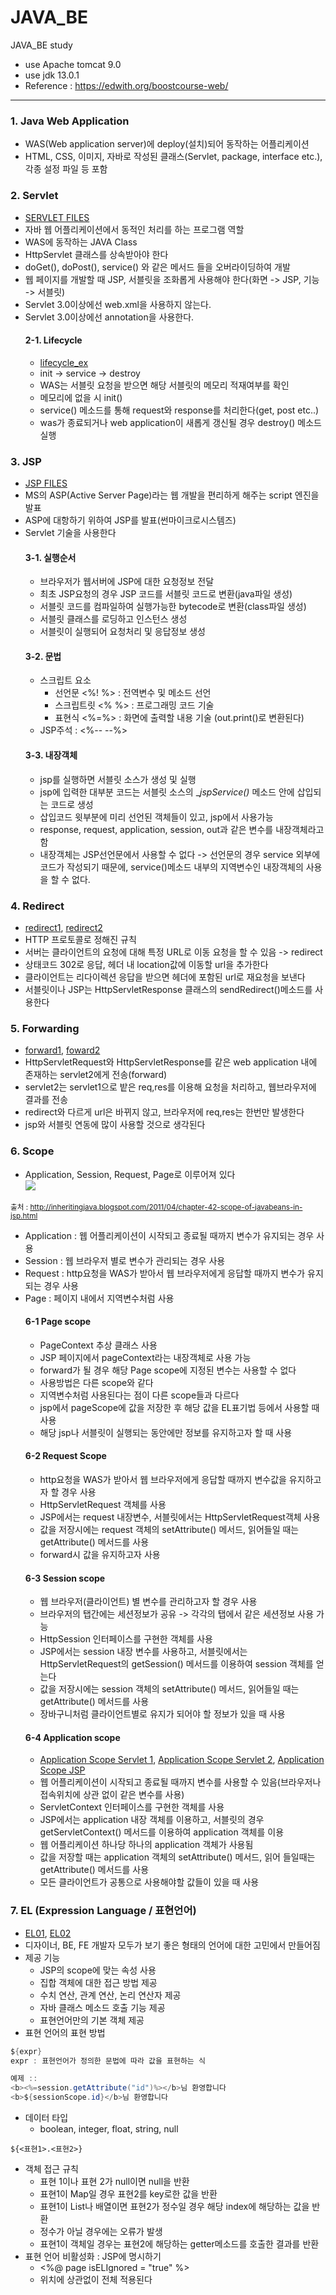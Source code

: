 # JAVA_BE
JAVA_BE study
- use Apache tomcat 9.0
- use jdk 13.0.1
- Reference : https://edwith.org/boostcourse-web/

---
### 1. Java Web Application
  - WAS(Web application server)에 deploy(설치)되어 동작하는 어플리케이션
  - HTML, CSS, 이미지, 자바로 작성된 클래스(Servlet, package, interface etc.), 각종 설정 파일 등 포함

### 2. Servlet 
  - [SERVLET FILES](/exam31/src/exam/)  
  - 자바 웹 어플리케이션에서 동적인 처리를 하는 프로그램 역할
  - WAS에 동작하는 JAVA Class
  - HttpServlet 클래스를 상속받아야 한다
  - doGet(), doPost(), service() 와 같은 메서드 들을 오버라이딩하여 개발
  - 웹 페이지를 개발할 때 JSP, 서블릿을 조화롭게 사용해야 한다(화면 -> JSP, 기능 -> 서블릿)
  - Servlet 3.0이상에선 web.xml을 사용하지 않는다.
  - Servlet 3.0이상에선 annotation을 사용한다.  
    #### 2-1. Lifecycle 
    - [lifecycle_ex](/exam31/src/exam/LifeCycleServelet.java)  
    - init -> service -> destroy
    - WAS는 서블릿 요청을 받으면 해당 서블릿의 메모리 적재여부를 확인
    - 메모리에 없을 시 init()
    - service() 메소드를 통해 request와 response를 처리한다(get, post etc..)
    - was가 종료되거나 web application이 새롭게 갱신될 경우 destroy() 메소드 실행

### 3. JSP 
  - [JSP FILES](/exam31/WebContent/)  
  - MS의 ASP(Active Server Page)라는 웹 개발을 편리하게 해주는 script 엔진을 발표
  - ASP에 대항하기 위하여 JSP를 발표(썬마이크로시스템즈)
  - Servlet 기술을 사용한다
    #### 3-1. 실행순서
    - 브라우저가 웹서버에 JSP에 대한 요청정보 전달
    - 최초 JSP요청의 경우 JSP 코드를 서블릿 코드로 변환(java파일 생성)
    - 서블릿 코드를 컴파일하여 실행가능한 bytecode로 변환(class파일 생성)
    - 서블릿 클래스를 로딩하고 인스턴스 생성
    - 서블릿이 실행되어 요청처리 및 응답정보 생성
    #### 3-2. 문법
    - 스크립트 요소
      - 선언문 <%! %> : 전역변수 및 메소드 선언
      - 스크립트릿 <% %> : 프로그래밍 코드 기술
      - 표현식 <%=%> : 화면에 출력할 내용 기술 (out.print()로 변환된다)
    - JSP주석 : <%-- --%>
    #### 3-3. 내장객체
    - jsp를 실행하면 서블릿 소스가 생성 및 실행
    - jsp에 입력한 대부분 코드는 서블릿 소스의 __jspService()_ 메소드 안에 삽입되는 코드로 생성
    - 삽입코드 윗부분에 미리 선언된 객체들이 있고, jsp에서 사용가능
    - response, request, application, session, out과 같은 변수를 내장객체라고 함
    - 내장객체는 JSP선언문에서 사용할 수 없다 -> 선언문의 경우 service 외부에 코드가 작성되기 때문에, service()메소드 내부의 지역변수인 내장객체의 사용을 할 수 없다.

### 4. Redirect 
  - [redirect1](/exam31/WebContent/redirect01.jsp), [redirect2](/exam31/WebContent/redirect02.jsp)  
  - HTTP 프로토콜로 정해진 규칙
  - 서버는 클라이언트의 요청에 대해 특정 URL로 이동 요청을 할 수 있음 -> redirect
  - 상태코드 302로 응답, 헤더 내 location값에 이동할 url을 추가한다
  - 클라이언트는 리다이렉션 응답을 받으면 헤더에 포함된 url로 재요청을 보낸다
  - 서블릿이나 JSP는 HttpServletResponse 클래스의 sendRedirect()메소드를 사용한다

### 5. Forwarding
  - [forward1](/exam31/src/exam/frontservelet.java), [foward2](/exam31/src/exam/nextservelet.java)
  - HttpServletRequest와 HttpServletResponse를 같은 web application 내에 존재하는 servlet2에게 전송(forward)
  - servlet2는 servlet1으로 밭은 req,res를 이용해 요청을 처리하고, 웹브라우저에 결과를 전송
  - redirect와 다르게 url은 바뀌지 않고, 브라우저에 req,res는 한번만 발생한다
  - jsp와 서블릿 연동에 많이 사용할 것으로 생각된다

### 6. Scope
- Application, Session, Request, Page로 이루어져 있다  
![](http://1.bp.blogspot.com/-I9TZP5Q8wUQ/Taap2IYwyhI/AAAAAAAAAOg/68E71KBizEM/s400/scope.bmp)

<sub> 출처 : http://inheritingjava.blogspot.com/2011/04/chapter-42-scope-of-javabeans-in-jsp.html </sub>
- Application : 웹 어플리케이션이 시작되고 종료될 때까지 변수가 유지되는 경우 사용
- Session : 웹 브라우저 별로 변수가 관리되는 경우 사용
- Request : http요청을 WAS가 받아서 웹 브라우저에게 응답할 때까지 변수가 유지되는 경우 사용
-   Page : 페이지 내에서 지역변수처럼 사용
	#### 6-1 Page scope
	- PageContext 추상 클래스 사용
	- JSP 페이지에서 pageContext라는 내장객체로 사용 가능
	- forward가 될 경우 해당 Page scope에 지정된 변수는 사용할 수 없다
	- 사용방법은 다른 scope와 같다
	- 지역변수처럼 사용된다는 점이 다른 scope들과 다르다
	- jsp에서 pageScope에 값을 저장한 후 해당 값을 EL표기법 등에서 사용할 때 사용
	- 해당 jsp나 서블릿이 실행되는 동안에만 정보를 유지하고자 할 때 사용
	#### 6-2 Request Scope
	- http요청을 WAS가 받아서 웹 브라우저에게 응답할 때까지 변수값을 유지하고자 할 경우 사용
	- HttpServletRequest 객체를 사용
	- JSP에서는 request 내장변수, 서블릿에서는 HttpServletRequest객체 사용
	- 값을 저장시에는 request 객체의 setAttribute() 메서드, 읽어들일 때는 getAttribute() 메서드를 사용
	- forward시 값을 유지하고자 사용
	#### 6-3 Session scope
	- 웹 브라우저(클라이언트) 별 변수를 관리하고자 할 경우 사용
	- 브라우저의 탭간에는 세션정보가 공유 -> 각각의 탭에서 같은 세션정보 사용 가능
	- HttpSession 인터페이스를 구현한 객체를 사용
	- JSP에서는 session 내장 변수를 사용하고, 서블릿에서는 HttpServletRequest의 getSession() 메서드를 이용하여 session 객체를 얻는다
	- 값을 저장시에는 session 객체의 setAttribute() 메서드, 읽어들일 때는 getAttribute() 메서드를 사용
	- 장바구니처럼 클라이언트별로 유지가 되어야 할 정보가 있을 때 사용
	#### 6-4 Application scope
	- [Application Scope Servlet 1](/exam31/src/exam/ApplicationScope01.java), [Application Scope Servlet 2](/exam31/src/exam/ApplicationScope02.java), [Application Scope JSP](/exam31/WebContent/applicationscope01.jsp)  
	- 웹 어플리케이션이 시작되고 종료될 때까지 변수를 사용할 수 있음(브라우저나 접속위치에 상관 없이 같은 변수를 사용)
	- ServletContext 인터페이스를 구현한 객체를 사용
	- JSP에서는 application 내장 객체를 이용하고, 서블릿의 경우 getServletContext() 메서드를 이용하여 application 객체를 이용
	- 웹 어플리케이션 하나당 하나의 application 객체가 사용됨
	- 값을 저장할 때는 application 객체의 setAttribute() 메서드, 읽어 들일때는 getAttribute() 메서드를 사용
	- 모든 클라이언트가 공통으로 사용해야할 값들이 있을 때 사용


### 7.  EL (Expression Language / 표현언어)
- [EL01](exam31/WebContent/EL01.jsp),  [EL02](exam31/WebContent/EL02.jsp)
- 디자이너, BE, FE 개발자 모두가 보기 좋은 형태의 언어에 대한 고민에서 만들어짐
- 제공 기능
	- JSP의 scope에 맞는 속성 사용
	- 집합 객체에 대한 접근 방법 제공
	- 수치 연산, 관계 연산, 논리 연산자 제공
	- 자바 클래스 메소드 호출 기능 제공
	- 표현언어만의 기본 객체 제공
- 표현 언어의 표현 방법
```java
${expr}
expr : 표현언어가 정의한 문법에 따라 값을 표현하는 식

예제 ::
<b><%=session.getAttribute("id")%></b>님 환영합니다
<b>${sessionScope.id}</b>님 환영합니다
```
- 데이터 타입
	- boolean, integer, float, string, null
```
${<표현1>.<표현2>}
```
- 객체 접근 규칙
	-  표현 1이나 표현 2가 null이면 null을 반환
	-   표현1이 Map일 경우 표현2를 key로한 값을 반환
	-   표현1이 List나 배열이면 표현2가 정수일 경우 해당 index에 해당하는 값을 반환
	-   정수가 아닐 경우에는 오류가 발생
	-   표현1이 객체일 경우는 표현2에 해당하는 getter메소드를 호출한 결과를 반환
- 표현 언어 비활성화 : JSP에 명시하기
	-   <%@ page isELIgnored = "true" %>
	-  위치에 상관없이 전체 적용된다
